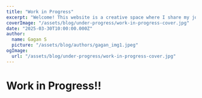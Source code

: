```yaml
---
title: "Work in Progress"
excerpt: "Welcome! This website is a creative space where I share my journey of learning, exploring new technologies, and documenting insights through blogs. Stay tuned for exciting updates!"
coverImage: "/assets/blog/under-progress/work-in-progress-cover.jpg"
date: "2025-03-30T10:00:00.000Z"
author:
  name: Gagan S
  picture: "/assets/blog/authors/gagan_img1.jpeg"
ogImage:
  url: "/assets/blog/under-progress/work-in-progress-cover.jpg"
---
```


# Work in Progress!!